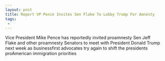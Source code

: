 ```yaml
---
layout: post
title: Report VP Pence Invites Sen Flake To Lobby Trump For Amnesty
tags:
 -
---
```

Vice President Mike Pence has reportedly invited proamnesty Sen Jeff Flake and other proamnesty Senators to meet with President Donald Trump next week as businessfirst advocates try again to shift the presidents proAmerican immigration priorities
